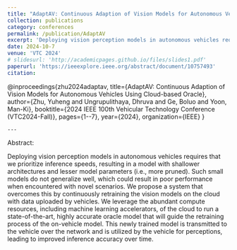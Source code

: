 ```yaml
---
title: "AdaptAV: Continuous Adaption of Vision Models for Autonomous Vehicles Using Cloud-based Oracle"
collection: publications
category: conferences
permalink: /publication/AdaptAV
excerpt: 'Deploying vision perception models in autonomous vehicles requires that we prioritize inference speeds, resulting in a model with shallower architectures and lesser model parameters (i.e., more pruned). Such small models do not generalize well, which could result in poor performance when encountered with novel scenarios. We propose a system that overcomes this by continuously retraining the vision models on the cloud with data uploaded by vehicles. We leverage the abundant compute resources, including machine learning accelerators, of the cloud to run a state-of-the-art, highly accurate oracle model that will guide the retraining process of the on-vehicle model. This newly trained model is transmitted to the vehicle over the network and is utilized by the vehicle for perceptions, leading to improved inference accuracy over time.'
date: 2024-10-7
venue: 'VTC 2024'
# slidesurl: 'http://academicpages.github.io/files/slides1.pdf'
paperurl: 'https://ieeexplore.ieee.org/abstract/document/10757493'
citation: 
```
@inproceedings{zhu2024adaptav,
  title={AdaptAV: Continuous Adaption of Vision Models for Autonomous Vehicles Using Cloud-based Oracle},
  author={Zhu, Yuheng and Ungrupulithaya, Dhruva and Ge, Boluo and Yoon, Man-Ki},
  booktitle={2024 IEEE 100th Vehicular Technology Conference (VTC2024-Fall)},
  pages={1--7},
  year={2024},
  organization={IEEE}
}
```
---
```


Abstract:

Deploying vision perception models in autonomous vehicles requires that we prioritize inference speeds, resulting in a model with shallower architectures and lesser model parameters (i.e., more pruned). Such small models do not generalize well, which could result in poor performance when encountered with novel scenarios. We propose a system that overcomes this by continuously retraining the vision models on the cloud with data uploaded by vehicles. We leverage the abundant compute resources, including machine learning accelerators, of the cloud to run a state-of-the-art, highly accurate oracle model that will guide the retraining process of the on-vehicle model. This newly trained model is transmitted to the vehicle over the network and is utilized by the vehicle for perceptions, leading to improved inference accuracy over time.
